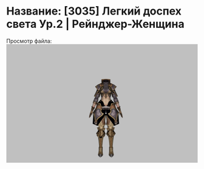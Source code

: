 # Название: [3035] Легкий доспех света Ур.2 | Рейнджер-Женщина

Просмотр файла:
![p030002.png](p030002.png)